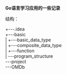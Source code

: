 **Go语言学习应用的一些记录**

结构：

+---.idea<br>
+---basic<br>
|   +---basic_data_type<br>
|   +---composite_data_type<br>
|   +---function<br>
|   \---program_structure<br>
\---project<br>
    \---OMDb<br>

